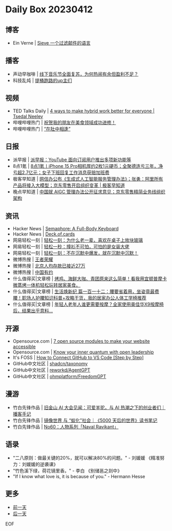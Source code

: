 # Daily Box 20230412

## 博客
- Ein Verne | [Sieve 一个过滤邮件的语言](https://einverne.github.io/post/2023/04/sieve-mail-filter-languange.html)

## 播客
- 声动早咖啡 | [线下音乐节全面复苏，为何热闹有余但盈利不足？](https://sheng-espresso.fireside.fm/246)
- 科技乱炖 | [提桶跑路的up主们](http://33.2.0.18/?p=1319)

## 视频
- TED Talks Daily | [4 ways to make hybrid work better for everyone | Tsedal Neeley](https://www.ted.com/talks/tsedal_neeley_4_ways_to_make_hybrid_work_better_for_everyone?rss)
- 哔哩哔哩热门 | [祝贺我的朋友在美食领域成功进修！](https://b23.tv/BV1kg4y1u7Jf)
- 哔哩哔哩热门 | [“在肚中相逢”](https://b23.tv/BV1WN411w7Gh)

## 日报
- 派早报 | [派早报：YouTube 面向订阅用户推出多项新功能等](https://sspai.com/post/79265)
- 8点1氪 | [8点1氪丨iPhone 15 Pro相机厚约2枚1元硬币；全聚德连亏三年，净亏超2.7亿元；女子下班回复工作消息获赔加班费](https://36kr.com/p/2211617392161408)
- 极客早知道 | [网信办公布《生成式人工智能服务管理办法》；张勇：阿里所有产品将接入大模型；京东零售开启组织变革 | 极客早知道](https://www.geekpark.net/news/317407)
- 晚点早知道 | [中国就 AIGC 管理办法公开征求意见；京东零售精简业务线组织架构](https://www.latepost.com/news/dj_detail?id=1593)

## 资讯
- Hacker News | [Semaphore: A Full-Body Keyboard](https://news.ycombinator.com/item?id=35536550)
- Hacker News | [Deck.of.cards](https://news.ycombinator.com/item?id=35531989)
- 网易轻松一刻 | [轻松一刻：为什么老一辈，喜欢在桌子上放块玻璃](https://3g.163.com/news/article/I25AD48B000181BR.html)
- 网易轻松一刻 | [轻松一秒：撞衫不可怕，可怕的是女装大佬](https://3g.163.com/news/article/I2536TAG000181BT.html)
- 网易轻松一刻 | [轻松一刻：不在沉默中爆发，就在沉默中沉默！](https://3g.163.com/news/article/I22S5AP7000181BR.html)
- 微博热搜 | [王者荣耀](https://s.weibo.com/weibo?q=%23王者荣耀%23)
- 微博热搜 | [北京人均存款已接近27万](https://s.weibo.com/weibo?q=%23北京人均存款已接近27万%23)
- 微博热搜 | [中国有约](https://s.weibo.com/weibo?q=%23中国有约%23)
- 什么值得买|文章榜 | [烤鸡、海鲜大咖、青团原来这么简单！看我用宜顿普摩卡微蒸烤一体机轻松玩转居家美食。](https://post.smzdm.com/p/a90qkpv0/)
- 什么值得买|文章榜 | [生活焕新纪 篇一百一十二：腰要省着用，坐姿竟最费腰！职场人护腰知识科普+攻略干货，我的居家办公人体工学椅推荐](https://post.smzdm.com/p/a30lgpxr/)
- 什么值得买|文章榜 | [年轻人老年人谁更需要按摩？全家使用奥佳华X9按摩椅后，结果出乎意料...](https://post.smzdm.com/p/an3nvrg0/)

## 开源
- Opensource.com | [7 open source modules to make your website accessible](https://opensource.com/article/23/4/drupal-modules-website-accessibility)
- Opensource.com | [Know your inner quantum with open leadership](https://opensource.com/article/23/4/inner-quantum-open-leadership)
- It's FOSS | [How to Connect GitHub to VS Code [Step by Step]](https://itsfoss.com/vs-code-github/)
- GitHub中文社区 | [shadcn/taxonomy](https://github.com/shadcn/taxonomy)
- GitHub中文社区 | [reworkd/AgentGPT](https://github.com/reworkd/AgentGPT)
- GitHub中文社区 | [ohmplatform/FreedomGPT](https://github.com/ohmplatform/FreedomGPT)

## 漫游
- 竹白先锋作品 | [旧金山 AI 大会见闻：可爱羊驼，与 AI 热潮之下的创业者们｜播客手记](https://open.zhubai.wiki/a/l/t/z/pl/shengfm/2257876471425662976)
- 竹白先锋作品 | [镜像世界 与 “蚁化”社会｜《5000 天后的世界》读书笔记](https://open.zhubai.wiki/a/l/t/z/pl/rustbee/2257868900387606528)
- 竹白先锋作品 | [No60：人物系列「Naval Ravikant」](https://open.zhubai.wiki/a/l/t/z/pl/daniel/2257842504014106624)

## 语录
- "二八原则：做最关键的20%，就可以解决80%的问题。" - 刘媛媛 《精准努力：刘媛媛的逆袭课》
- "竹色溪下绿，荷花镜里香。" - 李白 《别储邕之剡中》
- "If I know what love is, it is because of you." - Hermann Hesse

## 更多
- [前一天](daily-box-20230411.md)
- [后一天](daily-box-20230413.md)

EOF